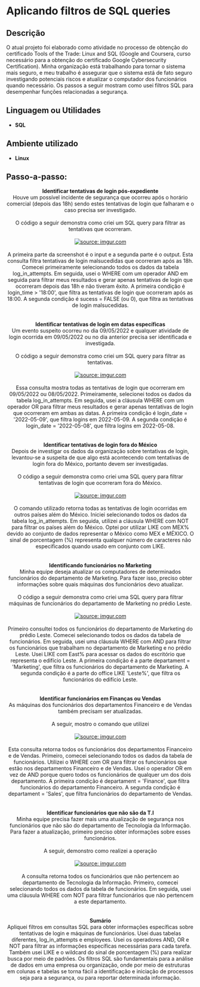 <h1>Aplicando filtros de SQL queries</h1>



<h2>Descrição</h2>
O atual projeto foi elaborado como atividade no processo de obtenção do certificado Tools of the Trade: Linux and SQL (Google and Coursera, curso necessário para a obtenção do certificado Google Cybersecurity Certification). Minha organização está trabalhando para tornar o sistema mais seguro, e meu trabalho é assegurar que o sistema está de fato seguro investigando potenciais riscos e atualizar o computador dos funcionários quando necessário. Os passos a seguir mostram como usei filtros SQL para desempenhar funções relacionadas a segurança.



<h2>Linguagem ou Utilidades</h2>

- <b>SQL</b> 

<h2>Ambiente utilizado </h2>

- <b>Linux</b>

<h2>Passo-a-passo:</h2>

<p align="center">
<b>Identificar tentativas de login pós-expediente</b><br/>
  Houve um possível incidente de segurança que ocorreu após o horário comercial (depois das 18h) sendo estes tentativas de login que falharam e o caso precisa ser investigado.
<br />
<br />
  O código a seguir demonstra como criei um SQL query para filtrar as tentativas que ocorreram.
<br />
<br />
<a href="https://imgur.com/q7662uE"><img src="https://i.imgur.com/q7662uE.png" title="source: imgur.com" /></a>
<br />
<br />
  A primeira parte da screenshot é o input e a segunda parte é o output. Esta consulta filtra tentativas de
login malsucedidas que ocorreram após as 18h. Comecei primeiramente selecionando todos os dados da
tabela log_in_attempts. Em seguida, usei o WHERE com um operador AND em seguida para filtrar meus
resultados e gerar apenas tentativas de login que ocorreram depois das 18h e não tiveram êxito. A
primeira condição é login_time > '18:00', que filtra as tentativas de login que ocorreram após as 18:00. A
segunda condição é sucess = FALSE (ou 0), que filtra as tentativas de login malsucedidas.
<br />
<br />
<br />
<b>Identificar tentativas de login em datas específicas</b><br/>
Um evento suspeito ocorreu no dia 09/05/2022 e qualquer atividade de login ocorrida em 09/05/2022 ou
no dia anterior precisa ser identificada e investigada.<br />
<br />
  O código a seguir demonstra como criei um SQL query para filtrar as tentativas.
<br />
<br />
<a href="https://imgur.com/eir0PNW"><img src="https://i.imgur.com/eir0PNW.png" title="source: imgur.com" /></a>
<br />
<br />
Essa consulta mostra todas as tentativas de login que ocorreram em 09/05/2022 ou 08/05/2022.
Primeiramente, selecionei todos os dados da tabela log_in_attempts. Em seguida, usei a cláusula WHERE
com um operador OR para filtrar meus resultados e gerar apenas tentativas de login que ocorreram em
ambas as datas. A primeira condição é login_date = '2022-05-09', que filtra logins em 2022-05-09. A
segunda condição é login_date = '2022-05-08', que filtra logins em 2022-05-08.
<br />
<br />
<br />
  <b>Identificar tentativas de login fora do México</b><br />
Depois de investigar os dados da organização sobre tentativas de login, levantou-se a suspeita de que algo
está acontecendo com tentativas de login fora do México, portanto devem ser investigadas.<br /><br />
O código a seguir demonstra como criei uma SQL query para filtrar tentativas de login que ocorreram
fora do México.
<br />
<br />
<a href="https://imgur.com/XthZhEy"><img src="https://i.imgur.com/XthZhEy.png" title="source: imgur.com" /></a>
<br />
<br />
O comando utilizado retorna todas as tentativas de login ocorridas em outros países além do México.
Iniciei selecionando todos os dados da tabela log_in_attempts. Em seguida, utilizei a cláusula WHERE
com NOT para filtrar os países além do México. Optei por utilizar LIKE com MEX% devido ao conjunto
de dados representar o México como MEX e MÉXICO. O sinal de porcentagem (%) representa qualquer
número de caracteres não especificados quando usado em conjunto com LIKE.
<br />
<br />
<br />
<b>Identificando funcionários no Marketing</b>
<br />
Minha equipe deseja atualizar os computadores de determinados funcionários do departamento de
Marketing. Para fazer isso, preciso obter informações sobre quais máquinas dos funcionários devo
atualizar.
<br />
<br />
O código a seguir demonstra como criei uma SQL query para filtrar máquinas de funcionários do
departamento de Marketing no prédio Leste.
<br />
<br />
<a href="https://imgur.com/43CCOeA"><img src="https://i.imgur.com/43CCOeA.png" title="source: imgur.com" /></a>
<br />
<br />
Primeiro consultei todos os funcionários do departamento de Marketing do prédio Leste. Comecei
selecionando todos os dados da tabela de funcionários. Em seguida, usei uma cláusula WHERE com
AND para filtrar os funcionários que trabalham no departamento de Marketing e no prédio Leste. Usei
LIKE com East% para acessar os dados do escritório que representa o edifício Leste. A primeira condição
é a parte departament = 'Marketing', que filtra os funcionários do departamento de Marketing. A segunda
condição é a parte do office LIKE 'Leste%', que filtra os funcionários do edifício Leste.
<br />
<br />
<br />
<b>Identificar funcionários em Finanças ou Vendas</b>
<br />
As máquinas dos funcionários dos departamentos Financeiro e de Vendas também precisam ser
atualizadas. 
<br />
<br />
A seguir, mostro o comando que utilizei
<br />
<br />
<a href="https://imgur.com/tGDq1fF"><img src="https://i.imgur.com/tGDq1fF.png" title="source: imgur.com" /></a>
<br />
<br />
Esta consulta retorna todos os funcionários dos departamentos Financeiro e de Vendas. Primeiro, comecei
selecionando todos os dados da tabela de funcionários. Utilizei o WHERE com OR para filtrar os
funcionários que estão nos departamentos Financeiro e de Vendas. Usei o operador OR em vez de AND
porque quero todos os funcionários de qualquer um dos dois departamento. A primeira condição é
departament = 'Finance', que filtra funcionários do departamento Financeiro. A segunda condição é
departament = 'Sales', que filtra funcionários do departamento de Vendas.
<br />
<br />
<br />
<b>Identificar funcionários que não são da T.I</b>
<br />
Minha equipe precisa fazer mais uma atualização de segurança nos funcionários que não são do
departamento de Tecnologia da Informação. Para fazer a atualização, primeiro preciso obter informações
sobre esses funcionários.
<br />
<br />
A seguir, demonstro como realizei a operação
<br />
<br />
<a href="https://imgur.com/rof0ax0"><img src="https://i.imgur.com/rof0ax0.png" title="source: imgur.com" /></a>
<br />
<br />
A consulta retorna todos os funcionários que não pertencem ao departamento de Tecnologia da
Informação. Primeiro, comecei selecionando todos os dados da tabela de funcionários. Em seguida, usei
uma cláusula WHERE com NOT para filtrar funcionários que não pertencem a este departamento.
<br />
<br />
<br />
<b>Sumário</b>
<br />
Apliquei filtros em consultas SQL para obter informações específicas sobre tentativas de login e
máquinas de funcionários. Usei duas tabelas diferentes, log_in_attempts e employees. Usei os operadores
AND, OR e NOT para filtrar as informações específicas necessárias para cada tarefa. Também usei LIKE
e o wildcard do sinal de porcentagem (%) para realizar busca por meio de padrões. Os filtros SQL são
fundamentais para a análise de dados em uma empresa ou organização, onde por meio de estruturas em
colunas e tabelas se torna fácil a identificação e iniciação de processos seja para a segurança, ou para
reportar determinada informação.






  
</p>

<!--
 ```diff
- text in red
+ text in green
! text in orange
# text in gray
@@ text in purple (and bold)@@
```
--!>
